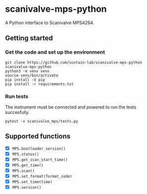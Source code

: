 # scanivalve-mps-python

A Python interface to Scanivalve MPS4264.

## Getting started

### Get the code and set up the environment

```
git clone https://github.com/sustain-lab/scanivalve-mps-python
scanivalve-mps-python
python3 -m venv venv
source venv/bin/activate
pip install -U pip
pip install -r requirements.txt
```

### Run tests

The instrument must be connected and powered to run the tests succesfully.

```
pytest -v scanivalve_mps/tests.py
```

## Supported functions

* [x] `MPS.bootloader_version()`
* [x] `MPS.status()`
* [x] `MPS.get_scan_start_time()`
* [x] `MPS.get_time()`
* [x] `MPS.scan()`
* [x] `MPS.set_format(format_code)`
* [x] `MPS.set_time(time)`
* [x] `MPS.version()`
